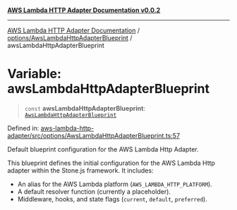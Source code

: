 [**AWS Lambda HTTP Adapter Documentation v0.0.2**](../../../README.md)

***

[AWS Lambda HTTP Adapter Documentation](../../../modules.md) / [options/AwsLambdaHttpAdapterBlueprint](../README.md) / awsLambdaHttpAdapterBlueprint

# Variable: awsLambdaHttpAdapterBlueprint

> `const` **awsLambdaHttpAdapterBlueprint**: [`AwsLambdaHttpAdapterBlueprint`](../interfaces/AwsLambdaHttpAdapterBlueprint.md)

Defined in: [aws-lambda-http-adapter/src/options/AwsLambdaHttpAdapterBlueprint.ts:57](https://github.com/stonemjs/aws-lambda-http-adapter/blob/f289dee0aae635648af98bb65369a05e133b69bc/src/options/AwsLambdaHttpAdapterBlueprint.ts#L57)

Default blueprint configuration for the AWS Lambda Http Adapter.

This blueprint defines the initial configuration for the AWS Lambda Http adapter
within the Stone.js framework. It includes:
- An alias for the AWS Lambda platform (`AWS_LAMBDA_HTTP_PLATFORM`).
- A default resolver function (currently a placeholder).
- Middleware, hooks, and state flags (`current`, `default`, `preferred`).
